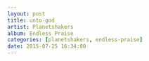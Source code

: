 ```yaml
---
layout: post
title: unto-god
artist: Planetshakers
album: Endless Praise
categories: [planetshakers, endless-praise]
date: 2015-07-25 16:34:00
---
```


<script src="https://gist.github.com/LimeByte/df305e9a2be68917330a.js"></script>
